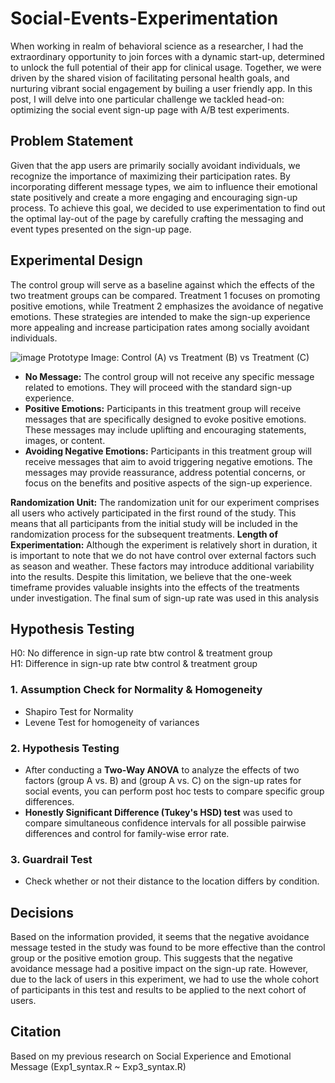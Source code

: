 # Social-Events-Experimentation

When working in realm of behavioral science as a researcher, I had the extraordinary opportunity to join forces with a dynamic start-up, determined to unlock the full potential of their app for clinical usage. Together, we were driven by the shared vision of facilitating personal health goals, and nurturing vibrant social engagement by builing a user friendly app. In this post, I will delve into one particular challenge we tackled head-on: optimizing the social event sign-up page with A/B test experiments.

## Problem Statement
Given that the app users are primarily socially avoidant individuals, we recognize the importance of maximizing their participation rates. By incorporating different message types, we aim to influence their emotional state positively and create a more engaging and encouraging sign-up process. To achieve this goal, we decided to use experimentation to find out the optimal lay-out of the page by carefully crafting the messaging and event types presented on the sign-up page.

## Experimental Design
The control group will serve as a baseline against which the effects of the two treatment groups can be compared. Treatment 1 focuses on promoting positive emotions, while Treatment 2 emphasizes the avoidance of negative emotions. These strategies are intended to make the sign-up experience more appealing and increase participation rates among socially avoidant individuals.

![image](https://github.com/yyklee/social-event-experimentation/assets/102795406/a7d2ebc1-a14e-4440-9214-8b82e1d361f2)
Prototype Image: Control (A) vs Treatment (B) vs Treatment (C)

* **No Message:** The control group will not receive any specific message related to emotions. They will proceed with the standard sign-up experience.
* **Positive Emotions:** Participants in this treatment group will receive messages that are specifically designed to evoke positive emotions. These messages may include uplifting and encouraging statements, images, or content.
* **Avoiding Negative Emotions:** Participants in this treatment group will receive messages that aim to avoid triggering negative emotions. The messages may provide reassurance, address potential concerns, or focus on the benefits and positive aspects of the sign-up experience.

**Randomization Unit:** The randomization unit for our experiment comprises all users who actively participated in the first round of the study. This means that all participants from the initial study will be included in the randomization process for the subsequent treatments.
**Length of Experimentation:** Although the experiment is relatively short in duration, it is important to note that we do not have control over external factors such as season and weather. These factors may introduce additional variability into the results. Despite this limitation, we believe that the one-week timeframe provides valuable insights into the effects of the treatments under investigation. The final sum of sign-up rate was used in this analysis

## Hypothesis Testing
H0: No difference in sign-up rate btw control & treatment group \
H1: Difference in sign-up rate btw control & treatment group

### 1. Assumption Check for Normality & Homogeneity
  - Shapiro Test for Normality
  - Levene Test for homogeneity of variances
    
### 2. Hypothesis Testing
  - After conducting a **Two-Way ANOVA** to analyze the effects of two factors (group A vs. B) and (group A vs. C) on the sign-up rates for social events, you can perform post hoc tests to compare specific group differences.
  - **Honestly Significant Difference (Tukey's HSD) test** was used to compare simultaneous confidence intervals for all possible pairwise differences and control for family-wise error rate.
  
### 3. Guardrail Test
  - Check whether or not their distance to the location differs by condition. 

## Decisions
Based on the information provided, it seems that the negative avoidance message tested in the study was found to be more effective than the control group or the positive emotion group. This suggests that the negative avoidance message had a positive impact on the sign-up rate. However, due to the lack of users in this experiment, we had to use the whole cohort of participants in this test and results to be applied to the next cohort of users.

## Citation
Based on my previous research on Social Experience and Emotional Message (Exp1_syntax.R ~ Exp3_syntax.R) 
